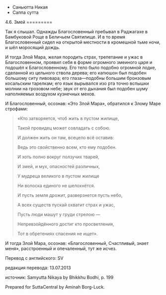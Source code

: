 









* Саньютта Никая
* Саппа сутта


4\.6\. Змей
\=\=\=\=\=\=\=\=\=



Так я слышал\. Однажды Благословенный пребывал в Раджагахе в Бамбуковой Роще в Беличьем Святилище\. И в то время Благословенный сидел на открытой местности в кромешной тьме ночи, и шёл моросящий дождь\.


И тогда Злой Мара, желая породить страх, трепетание и ужас в Благословенном, проявил себя в форме огромного змеиного царя и подошёл к Благословенному\. Его тело было подобно огромной лодке, сделанной из цельного ствола дерева; его капюшон был подобен большому ситу пивовара; его глаза—подобны большим бронзовым косальским тарелкам; его язык вырывался изо рта точно вспышки молнии на грозовом небе; звук от его дыхания был подобен шуму наполняемых воздухом кузнечных мехов\.


И Благословенный, осознав: «Это Злой Мара», обратился к Злому Маре строфами:



> «Кто затворяется, чтоб жить в пустом жилище,  
> 
> Такой провидец может совладать с собою\.  
> 
> И должен жить он там, всецело всё оставив:  
> 
> Ведь это свойственно всем, кто ему подобен\.  
> 
>   
> 
> И хоть полно вокруг ползучих тварей,  
> 
> И змей, и мух, опасностей различных,  
> 
> У мудреца великого в пустом жилище  
> 
> Ни волоска единого не шелохнётся\.  
> 
>   
> 
> И пусть земля дрожит, разверзнется пусть небо,  
> 
> А всех существ пускай охватит страх и ужас,  
> 
> Пусть люди машут у груди стрелою —  
> 
> Непревзойдённого достиг кто просветления,  
> 
> Тот в обретениях спасения не ищет»\.


И тогда Злой Мара, осознав: «Благословенный, Счастливый, знает меня», расстроенный и опечаленный, тут же исчез\.



Перевод с английского: SV


редакция перевода: 13\.07\.2013


источник: Samyutta Nikaya by Bhikkhu Bodhi, p\. 199


Prepared for SuttaCentral by Aminah Borg\-Luck\.






